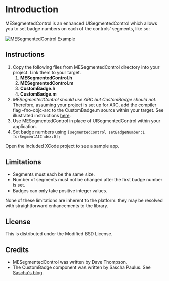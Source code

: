 Introduction
=========================

MESegmentedControl is an enhanced UISegmentedControl which allows you to set badge numbers on each of the controls' segments, like so:

![MESegmentedControl Example](/dave-thompson/MESegmentedControl/blob/master/SampleScreenShot.png)

Instructions
-------------------------

1. Copy the following files from MESegmentedControl directory into your project. Link them to your target.
    1. **MESegmentedControl.h**
    1. **MESegmentedControl.m**
    1. **CustomBadge.h**
    1. **CustomBadge.m**
1. _MESegmentedControl should use ARC but CustomBadge should not._ Therefore, assuming your project is set up for ARC, add the compiler flag -fno-objc-arc to the CustomBadge.m source within your target. See illustrated instructions [here](http://www.leesilver.net/1/post/2011/8/disabling-arc-on-certain-files-in-xcode.html).
1. Use MESegmentedControl in place of UISegmentedControl within your application.
1. Set badge numbers using `[segmentedControl setBadgeNumber:1 forSegmentAtIndex:0];`

Open the included XCode project to see a sample app.

Limitations
-------------------------

* Segments must each be the same size.
* Number of segments must not be changed after the first badge number is set.
* Badges can only take positive integer values.

None of these limitations are inherent to the platform: they may be resolved with straightforward enhancements to the library.

License
-------------------------

This is distributed under the Modified BSD License.

Credits
-------------------------

* MESegmentedControl was written by Dave Thompson.
* The CustomBadge component was written by Sascha Paulus. See  [Sascha's blog](http://www.spaulus.com/2011/04/custombadge-2-0-retina-ready-scalable-light-reflex/?lang=en).